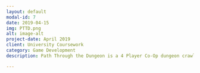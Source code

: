 ```yaml
---
layout: default
modal-id: 7
date: 2019-04-15
img: PTTD.png
alt: image-alt
project-date: April 2019
client: University Coursework
category: Game Development
description: Path Through the Dungeon is a 4 Player Co-Op dungeon crawler, where the map is generated different sizes depenign on how many players, with random traps placed within the level. As a group Coursework for Commercial Games Development we were tasked with coming up with a game idea, and creating it within 5 weeks in a group, my role within the group was 3rd programmer and my main job was to impliment the Map generation and randomisation as well as the algorithm that determines difficulty, however i also helped impliment other aspects of the game. <iframe width="560" height="315" src="https://www.youtube.com/embed/SikWfdO10fk" frameborder="0" allow="accelerometer; autoplay; encrypted-media; gyroscope; picture-in-picture" allowfullscreen></iframe>

---
```

